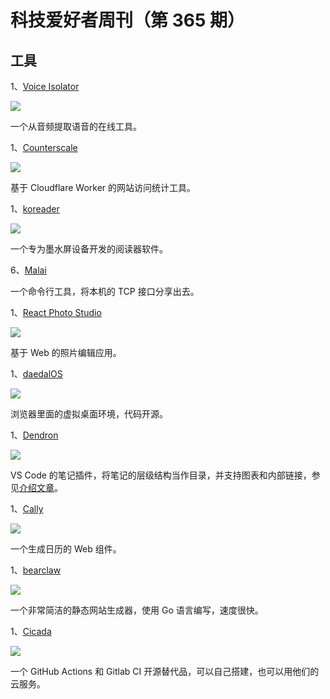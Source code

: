 # 科技爱好者周刊（第 365 期）

## 工具

1、[Voice Isolator](https://elevenlabs.io/voice-isolator)

![](https://cdn.beekka.com/blogimg/asset/202407/bg2024071108.webp)

一个从音频提取语音的在线工具。

1、[Counterscale](https://counterscale.dev/)

![](https://cdn.beekka.com/blogimg/asset/202407/bg2024071114.webp)

基于 Cloudflare Worker 的网站访问统计工具。

1、[koreader](https://koreader.rocks/)

![](https://cdn.beekka.com/blogimg/asset/202404/bg2024041106.webp)

一个专为墨水屏设备开发的阅读器软件。

6、[Malai](https://malai.sh/hello-tcp/)

一个命令行工具，将本机的 TCP 接口分享出去。

1、[React Photo Studio](https://github.com/chase-manning/react-photo-studio)

![](https://cdn.beekka.com/blogimg/asset/202505/bg2025052603.webp)

基于 Web 的照片编辑应用。

1、[daedalOS](https://github.com/DustinBrett/daedalOS)

![](https://cdn.beekka.com/blogimg/asset/202505/bg2025052602.webp)

浏览器里面的虚拟桌面环境，代码开源。

1、[Dendron](https://www.dendron.so/)

![](https://cdn.beekka.com/blogimg/asset/202505/bg2025052633.webp)

VS Code 的笔记插件，将笔记的层级结构当作目录，并支持图表和内部链接，参见[介绍文章](https://www.xda-developers.com/how-i-use-dendron-to-organize-project-documentation-across-devices/)。

1、[Cally](https://wicky.nillia.ms/cally/)

![](https://cdn.beekka.com/blogimg/asset/202404/bg2024041411.webp)

一个生成日历的 Web 组件。

1、[bearclaw](https://github.com/donuts-are-good/bearclaw)

![](https://cdn.beekka.com/blogimg/asset/202311/bg2023110604.webp)

一个非常简洁的静态网站生成器，使用 Go 语言编写，速度很快。

1、[Cicada](https://github.com/Cicada-Software/cicada)

![](https://cdn.beekka.com/blogimg/asset/202311/bg2023110701.webp)

一个 GitHub Actions 和 Gitlab CI 开源替代品，可以自己搭建，也可以用他们的云服务。
